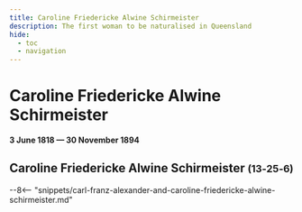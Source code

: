 ```yaml
---
title: Caroline Friedericke Alwine Schirmeister
description: The first woman to be naturalised in Queensland
hide:
  - toc
  - navigation 
---
```


# Caroline Friedericke Alwine Schirmeister

**3 June 1818 — 30 November 1894**

## Caroline Friedericke Alwine Schirmeister <small>(13‑25‑6)</small>

--8<-- "snippets/carl-franz-alexander-and-caroline-friedericke-alwine-schirmeister.md"
